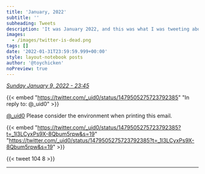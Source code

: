 ```yaml
---
title: 'January, 2022'
subtitle: ''
subheading: Tweets
description: 'It was January 2022, and this was what I was tweeting about...'
images:
  - /images/twitter-is-dead.png
tags: []
date: '2022-01-31T23:59:59.999+00:00'
style: layout-notebook posts
author: '@toychicken'
noPreview: true
---
```


<p><a id="1480324880243568643" href="#1480324880243568643"><em title="2022-01-09T23:45:29.000+00:00">Sunday January 9, 2022 - 23:45</em></a></p>
      
{{< embed "https://twitter.com/_uid0/status/1479505275723792385" "In reply to: @_uid0" >}}


[@_uid0](https://twitter.com/@_uid0)  Please consider the environment when printing this email.





{{< embed "https://twitter.com/_uid0/status/1479505275723792385?t=_1l3LCyxPs9X-8Qbum5rpw&s=19" "https://twitter.com/_uid0/status/1479505275723792385?t=_1l3LCyxPs9X-8Qbum5rpw&s=19" >}}


{{< tweet 104 8 >}}

---

